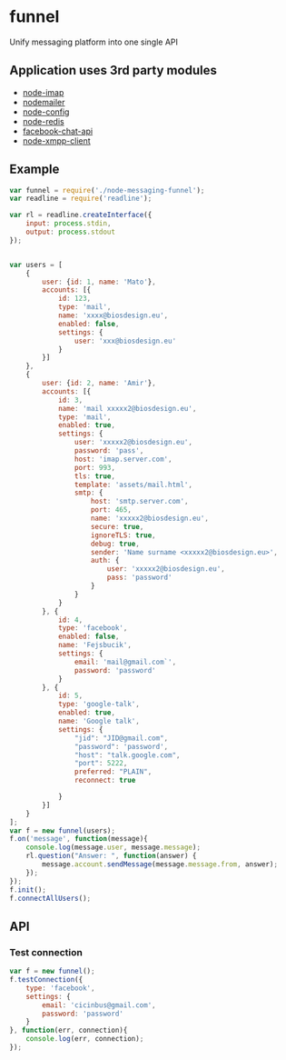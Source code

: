 # funnel
Unify messaging platform into one single API

## Application uses 3rd party modules

* [node-imap](https://github.com/mscdex/node-imap)
* [nodemailer](https://github.com/andris9/Nodemailer)
* [node-config](https://github.com/lorenwest/node-config)
* [node-redis](https://github.com/mranney/node_redis)
* [facebook-chat-api](https://github.com/Schmavery/facebook-chat-api)
* [node-xmpp-client](https://github.com/node-xmpp/node-xmpp-client)

## Example

```javascript
var funnel = require('./node-messaging-funnel');
var readline = require('readline');

var rl = readline.createInterface({
    input: process.stdin,
    output: process.stdout
});


var users = [
    {
        user: {id: 1, name: 'Mato'},
        accounts: [{
            id: 123,
            type: 'mail',
            name: 'xxxx@biosdesign.eu',
            enabled: false,
            settings: {
                user: 'xxx@biosdesign.eu'
            }
        }]
    },
    {
        user: {id: 2, name: 'Amir'},
        accounts: [{
            id: 3,
            name: 'mail xxxxx2@biosdesign.eu',
            type: 'mail',
            enabled: true,
            settings: {
                user: 'xxxxx2@biosdesign.eu',
                password: 'pass',
                host: 'imap.server.com',
                port: 993,
                tls: true,
                template: 'assets/mail.html',
                smtp: {
                    host: 'smtp.server.com',
                    port: 465,
                    name: 'xxxxx2@biosdesign.eu',
                    secure: true,
                    ignoreTLS: true,
                    debug: true,
                    sender: 'Name surname <xxxxx2@biosdesign.eu>',
                    auth: {
                        user: 'xxxxx2@biosdesign.eu',
                        pass: 'password'
                    }
                }
            }
        }, {
            id: 4,
            type: 'facebook',
            enabled: false,
            name: 'Fejsbucik',
            settings: {
                email: 'mail@gmail.com`',
                password: 'password'
            }
        }, {
            id: 5,
            type: 'google-talk',
            enabled: true,
            name: 'Google talk',
            settings: {
                "jid": "JID@gmail.com",
                "password": 'password',
                "host": "talk.google.com",
                "port": 5222,
                preferred: "PLAIN",
                reconnect: true

            }
        }]
    }
];
var f = new funnel(users);
f.on('message', function(message){
    console.log(message.user, message.message);
    rl.question("Answer: ", function(answer) {
        message.account.sendMessage(message.message.from, answer);
    });
});
f.init();
f.connectAllUsers();
```
## API


### **Test connection**
```javascript
var f = new funnel();
f.testConnection({
    type: 'facebook',
    settings: {
        email: 'cicinbus@gmail.com',
        password: 'password'
    }
}, function(err, connection){
    console.log(err, connection);
});
```
